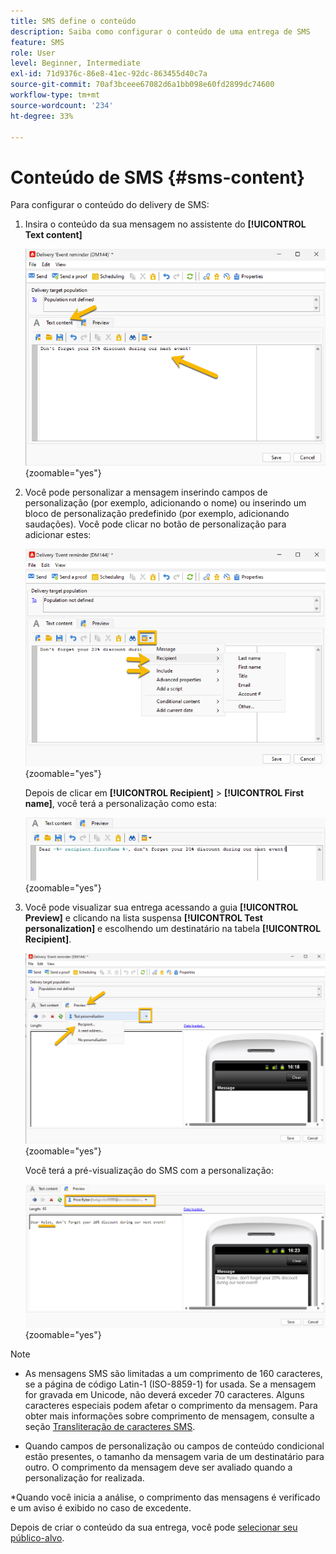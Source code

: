```yaml
---
title: SMS define o conteúdo
description: Saiba como configurar o conteúdo de uma entrega de SMS
feature: SMS
role: User
level: Beginner, Intermediate
exl-id: 71d9376c-86e8-41ec-92dc-863455d40c7a
source-git-commit: 70af3bceee67082d6a1bb098e60fd2899dc74600
workflow-type: tm+mt
source-wordcount: '234'
ht-degree: 33%

---
```


# Conteúdo de SMS {#sms-content}

Para configurar o conteúdo do delivery de SMS:

1. Insira o conteúdo da sua mensagem no assistente do **[!UICONTROL Text content]**

   ![](assets/sms_content.png){zoomable="yes"}

1. Você pode personalizar a mensagem inserindo campos de personalização (por exemplo, adicionando o nome) ou inserindo um bloco de personalização predefinido (por exemplo, adicionando saudações). Você pode clicar no botão de personalização para adicionar estes:

   ![](assets/sms_perso.png){zoomable="yes"}

   Depois de clicar em **[!UICONTROL Recipient]** > **[!UICONTROL First name]**, você terá a personalização como esta:

   ![](assets/sms_perso_recipient.png){zoomable="yes"}

1. Você pode visualizar sua entrega acessando a guia **[!UICONTROL Preview]** e clicando na lista suspensa **[!UICONTROL Test personalization]** e escolhendo um destinatário na tabela **[!UICONTROL Recipient]**.

   ![](assets/sms_preview.png){zoomable="yes"}

   Você terá a pré-visualização do SMS com a personalização:

   ![](assets/sms_preview_phone.png){zoomable="yes"}

>[!NOTE]
>
>* As mensagens SMS são limitadas a um comprimento de 160 caracteres, se a página de código Latin-1 (ISO-8859-1) for usada. Se a mensagem for gravada em Unicode, não deverá exceder 70 caracteres. Alguns caracteres especiais podem afetar o comprimento da mensagem. Para obter mais informações sobre comprimento de mensagem, consulte a seção [Transliteração de caracteres SMS](smpp-external-account.md#smpp-channel-settings).
>
>* Quando campos de personalização ou campos de conteúdo condicional estão presentes, o tamanho da mensagem varia de um destinatário para outro. O comprimento da mensagem deve ser avaliado quando a personalização for realizada.
>
>*Quando você inicia a análise, o comprimento das mensagens é verificado e um aviso é exibido no caso de excedente.

Depois de criar o conteúdo da sua entrega, você pode [selecionar seu público-alvo](sms-audience.md).
